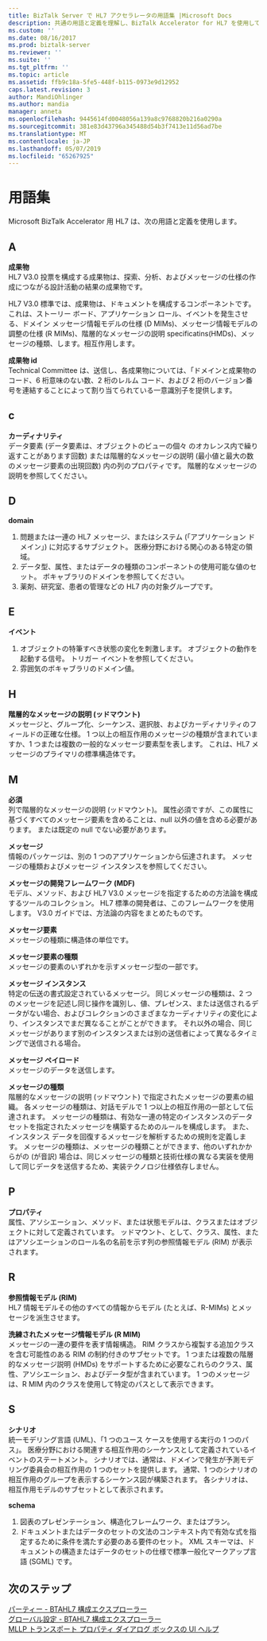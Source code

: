 ```yaml
---
title: BizTalk Server で HL7 アクセラレータの用語集 |Microsoft Docs
description: 共通の用語と定義を理解し、BizTalk Accelerator for HL7 を使用して、について説明します
ms.custom: ''
ms.date: 08/16/2017
ms.prod: biztalk-server
ms.reviewer: ''
ms.suite: ''
ms.tgt_pltfrm: ''
ms.topic: article
ms.assetid: ffb9c18a-5fe5-448f-b115-0973e9d12952
caps.latest.revision: 3
author: MandiOhlinger
ms.author: mandia
manager: anneta
ms.openlocfilehash: 9445614fd0048056a139a8c9768820b216a0290a
ms.sourcegitcommit: 381e83d43796a345488d54b3f7413e11d56ad7be
ms.translationtype: MT
ms.contentlocale: ja-JP
ms.lasthandoff: 05/07/2019
ms.locfileid: "65267925"
---
```

# <a name="glossary"></a>用語集
Microsoft BizTalk Accelerator 用 HL7 は、次の用語と定義を使用します。

## <a name="a"></a>A    
 **成果物**    
 HL7 V3.0 投票を構成する成果物は、探索、分析、およびメッセージの仕様の作成につながる設計活動の結果の成果物です。  
  
 HL7 V3.0 標準では、成果物は、ドキュメントを構成するコンポーネントです。 これは、ストーリー ボード、アプリケーション ロール、イベントを発生させる、ドメイン メッセージ情報モデルの仕様 (D MIMs)、メッセージ情報モデルの調整の仕様 (R MIMs)、階層的なメッセージの説明 specificatins(HMDs)、メッセージの種類、します。相互作用します。  
  
 **成果物 id**    
 Technical Committee は、送信し、各成果物については、「ドメインと成果物のコード、6 桁意味のない数、2 桁のレルム コード、および 2 桁のバージョン番号を連結することによって割り当てられている一意識別子を提供します。  

## <a name="c"></a>c
  
 **カーディナリティ**    
 データ要素 (データ要素は、オブジェクトのビューの個々 のオカレンス内で繰り返すことがあります回数) または階層的なメッセージの説明 (最小値と最大の数のメッセージ要素の出現回数) 内の列のプロパティです。 階層的なメッセージの説明を参照してください。  
  
## <a name="d"></a>D   
 **domain**    
 1. 問題または一連の HL7 メッセージ、またはシステム (「アプリケーション ドメイン」) に対応するサブジェクト。 医療分野における関心のある特定の領域。 
 2. データ型、属性、またはデータの種類のコンポーネントの使用可能な値のセット。 ボキャブラリのドメインを参照してください。 
 3. 薬剤、研究室、患者の管理などの HL7 内の対象グループです。  
  
## <a name="e"></a>E 
 **イベント**    
 1. オブジェクトの特筆すべき状態の変化を刺激します。 オブジェクトの動作を起動する信号。 トリガー イベントを参照してください。 
 2. 雰囲気のボキャブラリのドメイン値。  
  
 
## <a name="h"></a>H
**階層的なメッセージの説明 (ッドマウント)**    
 メッセージと、グループ化、シーケンス、選択肢、およびカーディナリティのフィールドの正確な仕様。 1 つ以上の相互作用のメッセージの種類が含まれていますか、1 つまたは複数の一般的なメッセージ要素型を表します。 これは、HL7 メッセージのプライマリの標準構造体です。  
  
## <a name="m"></a>M  
 **必須**    
 列で階層的なメッセージの説明 (ッドマウント)。 属性必須ですが、この属性に基づくすべてのメッセージ要素を含めることは、null 以外の値を含める必要があります。 または既定の null でない必要があります。  
  
  
 **メッセージ**    
 情報のパッケージは、別の 1 つのアプリケーションから伝達されます。 メッセージの種類およびメッセージ インスタンスを参照してください。  
  
 **メッセージの開発フレームワーク (MDF)**    
 モデル、メソッド、および HL7 V3.0 メッセージを指定するための方法論を構成するツールのコレクション。 HL7 標準の開発者は、このフレームワークを使用します。 V3.0 ガイドでは、方法論の内容をまとめたものです。  
  
 **メッセージ要素**    
 メッセージの種類に構造体の単位です。  
  
 **メッセージ要素の種類**    
 メッセージの要素のいずれかを示すメッセージ型の一部です。  
  
 **メッセージ インスタンス**    
 特定の伝送の書式設定されているメッセージ。 同じメッセージの種類は、2 つのメッセージを記述し同じ操作を識別し、値、プレゼンス、または送信されるデータがない場合、およびコレクションのさまざまなカーディナリティの変化により、インスタンスでまだ異なることがことができます。 それ以外の場合、同じメッセージがあります別のインスタンスまたは別の送信者によって異なるタイミングで送信される場合。  
  
 **メッセージ ペイロード**    
 メッセージのデータを送信します。  
  
 **メッセージの種類**    
 階層的なメッセージの説明 (ッドマウント) で指定されたメッセージの要素の組織。 各メッセージの種類は、対話モデルで 1 つ以上の相互作用の一部として伝達されます。 メッセージの種類は、有効な一連の特定のインスタンスのデータ セットを指定されたメッセージを構築するためのルールを構成します。 また、インスタンス データを回復するメッセージを解析するための規則を定義します。 メッセージの種類は、メッセージの種類ことができます、他のいずれかからがの (が音訳) 場合は、同じメッセージの種類と技術仕様の異なる実装を使用して同じデータを送信するため、実装テクノロジ仕様依存しません。  

## <a name="p"></a>P  
 **プロパティ**    
 属性、アソシエーション、メソッド、または状態モデルは、クラスまたはオブジェクトに対して定義されています。 ッドマウント、として、クラス、属性、またはアソシエーションのロール名の名前を示す列の参照情報モデル (RIM) が表示されます。  

## <a name="r"></a>R  
 **参照情報モデル (RIM)**    
 HL7 情報モデルその他のすべての情報からモデル (たとえば、R-MIMs) とメッセージを派生させます。  
  
 **洗練されたメッセージ情報モデル (R MIM)**    
 メッセージの一連の要件を表す情報構造。 RIM クラスから複製する追加クラスを含む可能性のある RIM の制約付きのサブセットです。 1 つまたは複数の階層的なメッセージ説明 (HMDs) をサポートするために必要なこれらのクラス、属性、アソシエーション、およびデータ型が含まれています。 1 つのメッセージは、R MIM 内のクラスを使用して特定のパスとして表示できます。  

## <a name="s"></a>S  
 **シナリオ**    
 統一モデリング言語 (UML)、「1 つのユース ケースを使用する実行の 1 つのパス」。 医療分野における関連する相互作用のシーケンスとして定義されているイベントのステートメント。 シナリオでは、通常は、ドメインで発生が予測モデリング委員会の相互作用の 1 つのセットを提供します。 通常、1 つのシナリオの相互作用のグループを表示するシーケンス図が構築されます。 各シナリオは、相互作用モデルのサブセットとして表示されます。  
  
 **schema**    
 1. 図表のプレゼンテーション、構造化フレームワーク、またはプラン。 
 2. ドキュメントまたはデータのセットの文法のコンテキスト内で有効な式を指定するために条件を満たす必要のある要件のセット。 XML スキーマは、ドキュメントの構造またはデータのセットの仕様で標準一般化マークアップ言語 (SGML) です。

## <a name="next-steps"></a>次のステップ
[パーティー - BTAHL7 構成エクスプローラー](parties-tab.md)  
[グローバル設定 - BTAHL7 構成エクスプローラー](global-settings-tab.md)  
[MLLP トランスポート プロパティ ダイアログ ボックスの UI ヘルプ](mllp-transport-properties-dialog-box-ui-help.md)